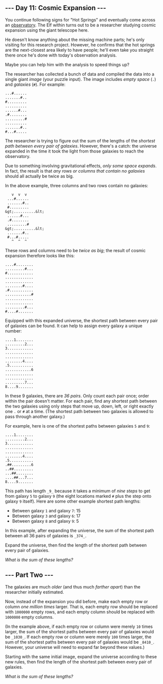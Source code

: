 ## \--- Day 11: Cosmic Expansion ---

You continue following signs for "Hot Springs" and eventually come across an [observatory](https://en.wikipedia.org/wiki/Observatory). The Elf within turns out to be a researcher studying cosmic expansion using the giant telescope here.

He doesn't know anything about the missing machine parts; he's only visiting for this research project. However, he confirms that the hot springs are the next-closest area likely to have people; he'll even take you straight there once he's done with today's observation analysis.

Maybe you can help him with the analysis to speed things up?

The researcher has collected a bunch of data and compiled the data into a single giant _image_ (your puzzle input). The image includes _empty space_ (`.`) and _galaxies_ (`#`). For example:

```
...#......
.......#..
#.........
..........
......#...
.#........
.........#
..........
.......#..
#...#.....
```

The researcher is trying to figure out the sum of the lengths of the _shortest path between every pair of galaxies_. However, there's a catch: the universe expanded in the time it took the light from those galaxies to reach the observatory.

Due to something involving gravitational effects, _only some space expands_. In fact, the result is that _any rows or columns that contain no galaxies_ should all actually be twice as big.

In the above example, three columns and two rows contain no galaxies:

```
   v  v  v
 ...#......
 .......#..
 #.........
&gt;..........&lt;
 ......#...
 .#........
 .........#
&gt;..........&lt;
 .......#..
 #...#.....
   ^  ^  ^
```

These rows and columns need to be _twice as big_; the result of cosmic expansion therefore looks like this:

```
....#........
.........#...
#............
.............
.............
........#....
.#...........
............#
.............
.............
.........#...
#....#.......
```

Equipped with this expanded universe, the shortest path between every pair of galaxies can be found. It can help to assign every galaxy a unique number:

```
....1........
.........2...
3............
.............
.............
........4....
.5...........
............6
.............
.............
.........7...
8....9.......
```

In these 9 galaxies, there are _36 pairs_. Only count each pair once; order within the pair doesn't matter. For each pair, find any shortest path between the two galaxies using only steps that move up, down, left, or right exactly one `.` or `#` at a time. (The shortest path between two galaxies is allowed to pass through another galaxy.)

For example, here is one of the shortest paths between galaxies `5` and `9`:

```
....1........
.........2...
3............
.............
.............
........4....
.5...........
.##.........6
..##.........
...##........
....##...7...
8....9.......
```

This path has length `_9_` because it takes a minimum of _nine steps_ to get from galaxy `5` to galaxy `9` (the eight locations marked `#` plus the step onto galaxy `9` itself). Here are some other example shortest path lengths:

-   Between galaxy `1` and galaxy `7`: 15
-   Between galaxy `3` and galaxy `6`: 17
-   Between galaxy `8` and galaxy `9`: 5

In this example, after expanding the universe, the sum of the shortest path between all 36 pairs of galaxies is `_374_`.

Expand the universe, then find the length of the shortest path between every pair of galaxies. 

_What is the sum of these lengths?_


## \--- Part Two ---

The galaxies are much _older_ (and thus much _farther apart_) than the researcher initially estimated.

Now, instead of the expansion you did before, make each empty row or column _one million times_ larger. That is, each empty row should be replaced with `1000000` empty rows, and each empty column should be replaced with `1000000` empty columns.

(In the example above, if each empty row or column were merely `10` times larger, the sum of the shortest paths between every pair of galaxies would be `_1030_`. If each empty row or column were merely `100` times larger, the sum of the shortest paths between every pair of galaxies would be `_8410_`. However, your universe will need to expand far beyond these values.)

Starting with the same initial image, expand the universe according to these new rules, then find the length of the shortest path between every pair of galaxies. 

_What is the sum of these lengths?_